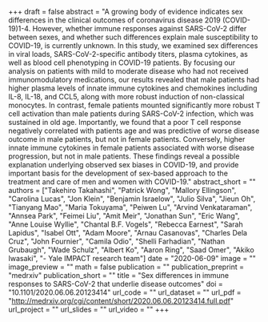 +++
draft = false
abstract = "A growing body of evidence indicates sex differences in the clinical outcomes of coronavirus disease 2019 (COVID-19)1-4. However, whether immune responses against SARS-CoV-2 differ between sexes, and whether such differences explain male susceptibility to COVID-19, is currently unknown. In this study, we examined sex differences in viral loads, SARS-CoV-2-specific antibody titers, plasma cytokines, as well as blood cell phenotyping in COVID-19 patients. By focusing our analysis on patients with mild to moderate disease who had not received immunomodulatory medications, our results revealed that male patients had higher plasma levels of innate immune cytokines and chemokines including IL-8, IL-18, and CCL5, along with more robust induction of non-classical monocytes. In contrast, female patients mounted significantly more robust T cell activation than male patients during SARS-CoV-2 infection, which was sustained in old age. Importantly, we found that a poor T cell response negatively correlated with patients age and was predictive of worse disease outcome in male patients, but not in female patients. Conversely, higher innate immune cytokines in female patients associated with worse disease progression, but not in male patients. These findings reveal a possible explanation underlying observed sex biases in COVID-19, and provide important basis for the development of sex-based approach to the treatment and care of men and women with COVID-19."
abstract_short = ""
authors = ["Takehiro Takahashi", "Patrick Wong", "Mallory Ellingson", "Carolina Lucas", "Jon Klein", "Benjamin Israelow", "Julio Silva", "Jieun Oh", "Tianyang Mao", "Maria Tokuyama", "Peiwen Lu", "Arvind Venkataraman", "Annsea Park", "Feimei Liu", "Amit Meir", "Jonathan Sun", "Eric Wang", "Anne Louise Wyllie", "Chantal B.F. Vogels", "Rebecca Earnest", "Sarah Lapidus", "Isabel Ott", "Adam Moore", "Arnau Casanovas", "Charles Dela Cruz", "John Fournier", "Camila Odio", "Shelli Farhadian", "Nathan Grubaugh", "Wade Schulz", "Albert Ko", "Aaron Ring", "Saad Omer", "Akiko Iwasaki", "- Yale IMPACT research team"]
date = "2020-06-09"
image = ""
image_preview = ""
math = false
publication = ""
publication_preprint = "medrxiv"
publication_short = ""
title = "Sex differences in immune responses to SARS-CoV-2 that underlie disease outcomes"
doi = "10.1101/2020.06.06.20123414"
url_code = ""
url_dataset = ""
url_pdf = "http://medrxiv.org/cgi/content/short/2020.06.06.20123414.full.pdf"
url_project = ""
url_slides = ""
url_video = ""
+++